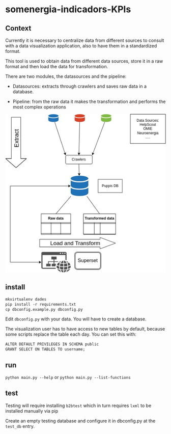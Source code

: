 # somenergia-indicadors-KPIs

## Context 

Currently it is necessary to centralize data from different sources to consult with a data visualization application, also to have them in a standardized format.

This tool is used to obtain data from different data sources, store it in a raw format and then load the data for transformation.

There are two modules, the datasources and the pipeline:

- Datasources: extracts through crawlers and saves raw data in a database.

- Pipeline: from the raw data it makes the transformation and performs the most complex operations

![Indicadors_schema](/docs/Indicadors.jpg "Schema")

## install

```
mkvirtualenv dades
pip install -r requirements.txt
cp dbconfig.example.py dbconfig.py
```

Edit `dbconfig.py` with your data. You will have to create a database.

The visualization user has to have access to new tables by default, because some scripts replace the table each day. You can set this with:

```
ALTER DEFAULT PRIVILEGES IN SCHEMA public
GRANT SELECT ON TABLES TO username;
```

## run

`python main.py --help` or `python main.py --list-functions`

## test


Testing will require installing `b2btest` which in turn requires `lxml` to be installed manually via pip

Create an empty testing database and configure it in dbconfig.py at the `test_db` entry.




